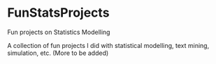 # FunStatsProjects
Fun projects on Statistics Modelling

A collection of fun projects I did with statistical modelling, text mining, simulation, etc.
(More to be added)
